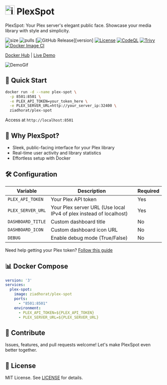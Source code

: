 # <img src="https://cdn-icons-png.freepik.com/256/7664/7664156.png?uid=R161963193&ga=GA1.1.651749782.1725523197&semt=ais_hybrid" alt="iCON" width="30" height="30"> PlexSpot

PlexSpot: Your Plex server's elegant public face. Showcase your media library with style and simplicity.

![size](https://img.shields.io/docker/image-size/11notes/keeweb/1.18.7?color=0eb305)
![pulls](https://img.shields.io/docker/pulls/11notes/keeweb?color=2b75d6) 
[![GitHub Release][release-img]][version]
[![License][license-img]][license]
[![CodeQL](https://github.com/ziadhorat/Plex-Spot/actions/workflows/github-code-scanning/codeql/badge.svg)](https://github.com/ziadhorat/Plex-Spot/actions/workflows/github-code-scanning/codeql)
[![Trivy](https://github.com/ziadhorat/Plex-Spot/actions/workflows/trivy-scan.yml/badge.svg)](https://github.com/ziadhorat/Plex-Spot/actions/workflows/trivy.yml)
[![Docker Image CI](https://github.com/ziadhorat/Plex-Spot/actions/workflows/docker-image.yml/badge.svg)](https://github.com/ziadhorat/Plex-Spot/actions/workflows/docker-image.yml)

[Docker Hub](https://hub.docker.com/r/ziadhorat/plex-spot) | [Live Demo](https://plex-spot.labhome.co.za)

![DemoGif](https://github.com/user-attachments/assets/70c510c5-c95b-4d86-8597-0d919b554096)

## 🚀 Quick Start

```bash
docker run -d --name plex-spot \
  -p 8501:8501 \
  -e PLEX_API_TOKEN=your_token_here \
  -e PLEX_SERVER_URL=http://your_server_ip:32400 \
  ziadhorat/plex-spot
```

Access at `http://localhost:8501`

## 🌟 Why PlexSpot?

- Sleek, public-facing interface for your Plex library
- Real-time user activity and library statistics
- Effortless setup with Docker

## 🛠 Configuration

| Variable | Description | Required |
|----------|-------------|----------|
| `PLEX_API_TOKEN` | Your Plex API token | Yes |
| `PLEX_SERVER_URL` | Your Plex server URL (Use local IPv4 of plex instead of localhost) | Yes |
| `DASHBOARD_TITLE` | Custom dashboard title | No |
| `DASHBOARD_ICON` | Custom dashboard icon URL | No |
| `DEBUG` | Enable debug mode (True/False) | No |

Need help getting your Plex token? [Follow this guide](https://digiex.net/threads/plex-guide-step-by-step-getting-plex-token.15402/)

## 📊 Docker Compose

```yaml
version: '3'
services:
  plex-spot:
    image: ziadhorat/plex-spot
    ports:
      - "8501:8501"
    environment:
      - PLEX_API_TOKEN=${PLEX_API_TOKEN}
      - PLEX_SERVER_URL=${PLEX_SERVER_URL}
```

## 🤝 Contribute

Issues, features, and pull requests welcome! Let's make PlexSpot even better together.

## 📜 License

MIT License. See [LICENSE](LICENSE) for details.

[release]: https://github.com/ziadhorat/Plex-Spot/releases/latest
[release-img]: https://img.shields.io/github/v/release/ziadhorat/Plex-Spot?logo=github
[license]: https://github.com/ziadhorat/Plex-Spot/blob/master/LICENSE
[license-img]: https://img.shields.io/github/license/ziadhorat/Plex-Spot
